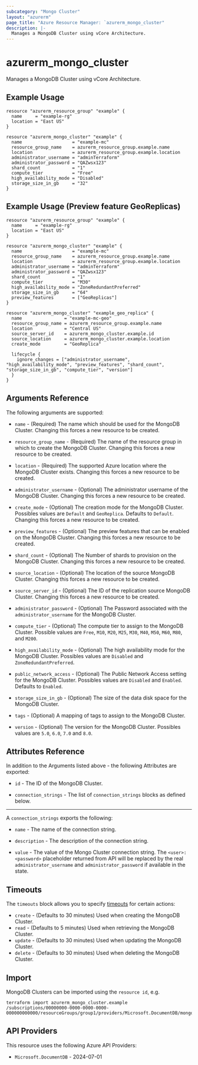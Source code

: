 ```yaml
---
subcategory: "Mongo Cluster"
layout: "azurerm"
page_title: "Azure Resource Manager: `azurerm_mongo_cluster"
description: |-
  Manages a MongoDB Cluster using vCore Architecture.
---
```


# azurerm_mongo_cluster

Manages a MongoDB Cluster using vCore Architecture.

## Example Usage

```hcl
resource "azurerm_resource_group" "example" {
  name     = "example-rg"
  location = "East US"
}

resource "azurerm_mongo_cluster" "example" {
  name                   = "example-mc"
  resource_group_name    = azurerm_resource_group.example.name
  location               = azurerm_resource_group.example.location
  administrator_username = "adminTerraform"
  administrator_password = "QAZwsx123"
  shard_count            = "1"
  compute_tier           = "Free"
  high_availability_mode = "Disabled"
  storage_size_in_gb     = "32"
}

```

## Example Usage (Preview feature GeoReplicas)

```hcl
resource "azurerm_resource_group" "example" {
  name     = "example-rg"
  location = "East US"
}

resource "azurerm_mongo_cluster" "example" {
  name                   = "example-mc"
  resource_group_name    = azurerm_resource_group.example.name
  location               = azurerm_resource_group.example.location
  administrator_username = "adminTerraform"
  administrator_password = "QAZwsx123"
  shard_count            = "1"
  compute_tier           = "M30"
  high_availability_mode = "ZoneRedundantPreferred"
  storage_size_in_gb     = "64"
  preview_features       = ["GeoReplicas"]
}

resource "azurerm_mongo_cluster" "example_geo_replica" {
  name                = "example-mc-geo"
  resource_group_name = azurerm_resource_group.example.name
  location            = "Central US"
  source_server_id    = azurerm_mongo_cluster.example.id
  source_location     = azurerm_mongo_cluster.example.location
  create_mode         = "GeoReplica"

  lifecycle {
    ignore_changes = ["administrator_username", "high_availability_mode", "preview_features", "shard_count", "storage_size_in_gb", "compute_tier", "version"]
  }
}
```

## Arguments Reference

The following arguments are supported:

* `name` - (Required) The name which should be used for the MongoDB Cluster. Changing this forces a new resource to be created.

* `resource_group_name` - (Required) The name of the resource group in which to create the MongoDB Cluster. Changing this forces a new resource to be created.

* `location` - (Required) The supported Azure location where the MongoDB Cluster exists. Changing this forces a new resource to be created.

* `administrator_username` - (Optional) The administrator username of the MongoDB Cluster. Changing this forces a new resource to be created.

* `create_mode` - (Optional) The creation mode for the MongoDB Cluster. Possibles values are `Default` and `GeoReplica`. Defaults to `Default`. Changing this forces a new resource to be created.

* `preview_features` - (Optional) The preview features that can be enabled on the MongoDB Cluster. Changing this forces a new resource to be created.

* `shard_count` -  (Optional) The Number of shards to provision on the MongoDB Cluster. Changing this forces a new resource to be created.

* `source_location` - (Optional) The location of the source MongoDB Cluster. Changing this forces a new resource to be created.

* `source_server_id` - (Optional) The ID of the replication source MongoDB Cluster. Changing this forces a new resource to be created.

* `administrator_password` - (Optional) The Password associated with the `administrator_username` for the MongoDB Cluster.

* `compute_tier` - (Optional) The compute tier to assign to the MongoDB Cluster. Possible values are `Free`, `M10`, `M20`, `M25`, `M30`, `M40`, `M50`, `M60`, `M80`, and `M200`.

* `high_availability_mode` - (Optional) The high availability mode for the MongoDB Cluster. Possibles values are `Disabled` and `ZoneRedundantPreferred`.

* `public_network_access` - (Optional) The Public Network Access setting for the MongoDB Cluster. Possibles values are `Disabled` and `Enabled`. Defaults to `Enabled`.

* `storage_size_in_gb` - (Optional) The size of the data disk space for the MongoDB Cluster.

* `tags` - (Optional) A mapping of tags to assign to the MongoDB Cluster.

* `version` - (Optional) The version for the MongoDB Cluster. Possibles values are `5.0`, `6.0`, `7.0` and `8.0`.

## Attributes Reference

In addition to the Arguments listed above - the following Attributes are exported:

* `id` - The ID of the MongoDB Cluster.

* `connection_strings` - The list of `connection_strings` blocks as defined below.

---

A `connection_strings` exports the following:

* `name` - The name of the connection string.

* `description` - The description of the connection string.

* `value` - The value of the Mongo Cluster connection string. The `<user>:<password>` placeholder returned from API will be replaced by the real `administrator_username` and `administrator_password` if available in the state.

## Timeouts

The `timeouts` block allows you to specify [timeouts](https://developer.hashicorp.com/terraform/language/resources/configure#define-operation-timeouts) for certain actions:

* `create` - (Defaults to 30 minutes) Used when creating the MongoDB Cluster.
* `read` - (Defaults to 5 minutes) Used when retrieving the MongoDB Cluster.
* `update` - (Defaults to 30 minutes) Used when updating the MongoDB Cluster.
* `delete` - (Defaults to 30 minutes) Used when deleting the MongoDB Cluster.

## Import

MongoDB Clusters can be imported using the `resource id`, e.g.

```shell
terraform import azurerm_mongo_cluster.example /subscriptions/00000000-0000-0000-0000-000000000000/resourceGroups/group1/providers/Microsoft.DocumentDB/mongoClusters/myMongoCluster
```

## API Providers
<!-- This section is generated, changes will be overwritten -->
This resource uses the following Azure API Providers:

* `Microsoft.DocumentDB` - 2024-07-01
